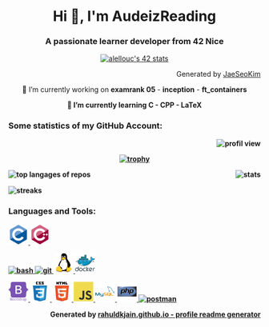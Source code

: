 <!--### Hi there 👋
[![AudeizReading's 42 stats](https://badge42.herokuapp.com/api/stats/alellouc?darkmode=true&privacyName=true&privacyEmail=true)](https://github.com/JaeSeoKim/badge42)


**AudeizReading/AudeizReading** is a ✨ _special_ ✨ repository because its `README.md` (this file) appears on your GitHub profile.

Here are some ideas to get you started:

- 🔭 I’m currently working on ...
- 🌱 I’m currently learning ...
- 👯 I’m looking to collaborate on ...
- 🤔 I’m looking for help with ...
- 💬 Ask me about ...
- 📫 How to reach me: ...
- 😄 Pronouns: ...
- ⚡ Fun fact: ...
-->

<h1 align="center">Hi 👋, I'm AudeizReading</h1>
<h3 align="center">A passionate learner developer from 42 Nice</h3>

<p align="center"> <a href="https://github.com/JaeSeoKim/badge42"><img src="https://badge42.vercel.app/api/v2/cl0zlouiz000609mmgmwvdxei/stats?cursusId=21&coalitionId=105" alt="alellouc's 42 stats" alt="badge" /></a> </p>

<p align="right">Generated by <a href="https://github.com/JaeSeoKim/badge42">JaeSeoKim</a></p>
<p align="center">🔭 I’m currently working on <b>examrank 05</b> - <b>inception</b> - <b>ft_containers</p>
<p align="center">🌱 I’m currently learning <b>C</b> - <b>CPP</b> - <b>LaTeX</b></p>

<h3 align="left">Some statistics of my GitHub Account:</h3>

<p align="right"> <img src="https://komarev.com/ghpvc/?username=audeizreading&label=Profile%20views&color=0e75b6&style=flat" alt="profil view" /> </p>

<p align="center"> <a href="https://github.com/ryo-ma/github-profile-trophy"><img src="https://github-profile-trophy.vercel.app/?username=audeizreading" alt="trophy" /></a> </p>

<p><img align="left" src="https://github-readme-stats.vercel.app/api/top-langs?username=audeizreading&show_icons=true&locale=en&layout=compact" alt="top langages of repos" /></p>

<p>&nbsp;<img align="right" src="https://github-readme-stats.vercel.app/api?username=audeizreading&show_icons=true&locale=en" alt="stats" /></p>

<p><img align="center" src="https://github-readme-streak-stats.herokuapp.com/?user=audeizreading&" alt="streaks" /></p>

<h3 align="left">Languages and Tools:</h3>
<p align="left"><a href="https://www.cprogramming.com/" target="_blank"> <img src="https://raw.githubusercontent.com/devicons/devicon/master/icons/c/c-original.svg" alt="c" width="40" height="40"/> </a>
<a href="https://www.w3schools.com/cpp/" target="_blank" rel="noreferrer"> <img src="https://raw.githubusercontent.com/devicons/devicon/master/icons/cplusplus/cplusplus-original.svg" alt="cplusplus" width="40" height="40"/> </a></p>
<p align="left">
  <a href="https://www.gnu.org/software/bash/" target="_blank"> <img src="https://www.vectorlogo.zone/logos/gnu_bash/gnu_bash-icon.svg" alt="bash" width="40" height="40"/> </a>
  <a href="https://git-scm.com/" target="_blank"> <img src="https://www.vectorlogo.zone/logos/git-scm/git-scm-icon.svg" alt="git" width="40" height="40"/> </a>
  <a href="https://www.linux.org/" target="_blank"> <img src="https://raw.githubusercontent.com/devicons/devicon/master/icons/linux/linux-original.svg" alt="linux" width="40" height="40"/> </a>
  <a href="https://www.docker.com/" target="_blank" rel="noreferrer"> <img src="https://raw.githubusercontent.com/devicons/devicon/master/icons/docker/docker-original-wordmark.svg" alt="docker" width="40" height="40"/> </a>
</p>

<p align="left">  
 <a href="https://getbootstrap.com" target="_blank"> <img src="https://raw.githubusercontent.com/devicons/devicon/master/icons/bootstrap/bootstrap-plain-wordmark.svg" alt="bootstrap" width="40" height="40"/> </a>  <a href="https://www.w3schools.com/css/" target="_blank"> <img src="https://raw.githubusercontent.com/devicons/devicon/master/icons/css3/css3-original-wordmark.svg" alt="css3" width="40" height="40"/> </a>   <a href="https://www.w3.org/html/" target="_blank"> <img src="https://raw.githubusercontent.com/devicons/devicon/master/icons/html5/html5-original-wordmark.svg" alt="html5" width="40" height="40"/> </a>   <a href="https://developer.mozilla.org/en-US/docs/Web/JavaScript" target="_blank"> <img src="https://raw.githubusercontent.com/devicons/devicon/master/icons/javascript/javascript-original.svg" alt="javascript" width="40" height="40"/> </a>   <a href="https://www.mysql.com/" target="_blank"> <img src="https://raw.githubusercontent.com/devicons/devicon/master/icons/mysql/mysql-original-wordmark.svg" alt="mysql" width="40" height="40"/> </a>   <a href="https://www.php.net" target="_blank"> <img src="https://raw.githubusercontent.com/devicons/devicon/master/icons/php/php-original.svg" alt="php" width="40" height="40"/> </a> 
 <a href="https://postman.com" target="_blank"> <img src="https://www.vectorlogo.zone/logos/getpostman/getpostman-icon.svg" alt="postman" width="40" height="40"/> </a> 
</p>

<p align="right">Generated by <a href="https://rahuldkjain.github.io/gh-profile-readme-generator/">rahuldkjain.github.io - profile readme generator</a></p>
